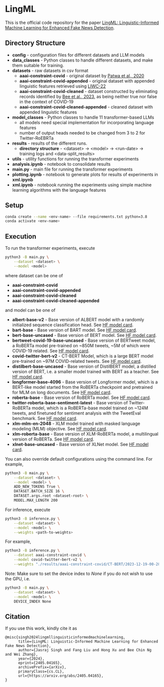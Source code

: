 # LingML

This is the official code repository for the paper [LingML: Linguistic-Informed Machine Learning for Enhanced Fake News Detection](https://arxiv.org/abs/2405.04165).

## Directory Structure

- **config** - configuration files for different datasets and LLM models
- **data_classes** - Python classes to handle different datasets, and make them suitable for training.
- **datasets** - raw datasets in csv format
    - **aaai-constraint-covid** - original dataset by [Patwa et al., 2020](https://arxiv.org/abs/2011.03327/)
    - **aaai-constraint-covid-appended** - original dataset with appended linguistic features retrieved using [LIWC-22](https://www.liwc.app/)
    - **aaai-constraint-covid-cleaned** - dataset constructed by eliminating records identified by [Bee et al., 2023](https://arxiv.org/abs/2310.04237), as being neither true nor false in the context of COVID-19
    - **aaai-constraint-covid-cleaned-appended** - cleaned dataset with appended linguistic features
- **model_classes** - Python classes to handle 11 transformer-based LLMs
    - all models need special implementation for incorporating language features
    - number of output heads needed to be changed from 3 to 2 for Twitter-RoEBRTa
- **results** - results of the different runs. <br>
    - **directory structure** - \<dataset> -> \<model> -> \<run-date> -> training logs and <data-split_results>
- **utils** - utility functions for running the transformer experiments
- **analysis.ipynb** - notebook to consolidate results
- **main.py** - main file for running the transformer experiments
- **plotting.ipynb** - notebook to generate plots for results of experiments in **xml.ipynb**
- **xml.ipynb** - notebook running the experiments using simple machine learning algorithms with the language features

## Setup

```bash
conda create --name <env-name> --file requirements.txt python=3.8
conda activate <env-name>
```

## Execution

To run the transformer experiments, execute
```bash
python3 -B main.py \
    --dataset <dataset> \
    --model <model>
```

where dataset can be one of
- **aaai-constraint-covid**
- **aaai-constraint-covid-appended**
- **aaai-constraint-covid-cleaned**
- **aaai-constraint-covid-cleaned-appended**

and model can be one of 
- **albert-base-v2** - Base version of ALBERT model with a randomly initialized sequence classification head. See [HF model card](https://huggingface.co/albert-base-v2).
- **bart-base** - Base version of BART model. See [HF model card](https://huggingface.co/facebook/bart-base).
- **bert-base-uncased** - Base version of BERT model. See [HF model card](https://huggingface.co/bert-base-uncased).
- **bertweet-covid-19-base-uncased** - Base version of BERTweet model, a RoBERTa model pre-trained on ~850M tweets, ~5M of which were COVID-19 related. See [HF model card](https://huggingface.co/vinai/bertweet-covid19-base-uncased).
- **covid-twitter-bert-v2** - CT-BERT Model, which is a large BERT model pre-trained on ~97M COVID-related tweets. See [HF model card](https://huggingface.co/digitalepidemiologylab/covid-twitter-bert-v2).
- **distilbert-base-uncased** - Base version of DistilBERT model, a distilled version of BERT, i.e. a smaller model trained with BERT as a teacher. See [HF model card](https://huggingface.co/distilbert-base-uncased).
- **longformer-base-4096** - Base version of Longformer model, which is a BERT-like model started from the RoBERTa checkpoint and pretrained for MLM on long documents. See [HF model card](https://huggingface.co/allenai/longformer-base-4096).
- **roberta-base** - Base version of RoBERTa model. See [HF model card](https://huggingface.co/roberta-base).
- **twitter-roberta-base-sentiment-latest** - Base version of Twitter-RoBERTa model, which is a RoBERTa-base model trained on ~124M tweets, and finetuned for sentiment analysis with the TweetEval benchmark. See [HF model card](https://huggingface.co/cardiffnlp/twitter-roberta-base-sentiment-latest).
- **xlm-mlm-en-2048** - XLM model trained with masked language modeling (MLM) objective. See [HF model card](https://huggingface.co/xlm-mlm-en-2048).
- **xlm-roberta-base** - Base version of XLM-RoBERTa model, a multilingual version of RoBERTa. See [HF model card](https://huggingface.co/xlm-roberta-base).
- **xlnet-base-uncased** - Base version of XLNet model. See [HF model card](https://huggingface.co/xlnet-base-cased).

You can also override default configurations using the command line. For example,
```bash
python3 -B main.py \
    --dataset <dataset> \
    --model <model> \
    ADD_NEW_TOKENS True \
    DATASET.BATCH_SIZE 16 \
    DATASET.args.root <dataset-root> \
    MODEL.MAX_LENGTH 200
```

For inference, execute
```bash
python3 -B inference.py \
    --dataset <dataset> \
    --model <model> \
    --weights <path-to-weights>
```

For example,
```bash
python3 -B inference.py \
    --dataset aaai-constraint-covid \
    --model covid-twitter-bert-v2 \
    --weights "./results/aaai-constraint-covid/CT-BERT/2023-12-19-00-28-08/ckpt5350.pth"
```

Note: Make sure to set the device index to <i>None</i> if you do not wish to use the GPU, i.e.
```bash
python3 -B main.py \
    --dataset <dataset> \
    --model <model> \
    DEVICE_INDEX None
```

## Citation

If you use this work, kindly cite it as
```
@misc{singh2024lingmllinguisticinformedmachinelearning,
      title={LingML: Linguistic-Informed Machine Learning for Enhanced Fake News Detection}, 
      author={Jasraj Singh and Fang Liu and Hong Xu and Bee Chin Ng and Wei Zhang},
      year={2024},
      eprint={2405.04165},
      archivePrefix={arXiv},
      primaryClass={cs.CL},
      url={https://arxiv.org/abs/2405.04165}, 
}
```